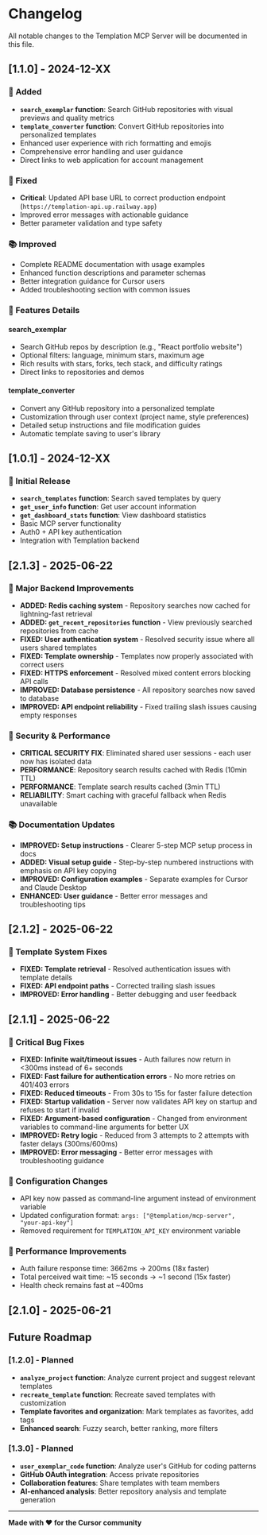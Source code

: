 # Changelog

All notable changes to the Templation MCP Server will be documented in this file.

## [1.1.0] - 2024-12-XX

### 🚀 Added
- **`search_exemplar` function**: Search GitHub repositories with visual previews and quality metrics
- **`template_converter` function**: Convert GitHub repositories into personalized templates
- Enhanced user experience with rich formatting and emojis
- Comprehensive error handling and user guidance
- Direct links to web application for account management

### 🔧 Fixed
- **Critical**: Updated API base URL to correct production endpoint (`https://templation-api.up.railway.app`)
- Improved error messages with actionable guidance
- Better parameter validation and type safety

### 📚 Improved
- Complete README documentation with usage examples
- Enhanced function descriptions and parameter schemas
- Better integration guidance for Cursor users
- Added troubleshooting section with common issues

### 🎯 Features Details

#### search_exemplar
- Search GitHub repos by description (e.g., "React portfolio website")
- Optional filters: language, minimum stars, maximum age
- Rich results with stars, forks, tech stack, and difficulty ratings
- Direct links to repositories and demos

#### template_converter
- Convert any GitHub repository into a personalized template
- Customization through user context (project name, style preferences)
- Detailed setup instructions and file modification guides
- Automatic template saving to user's library

## [1.0.1] - 2024-12-XX

### 🚀 Initial Release
- **`search_templates` function**: Search saved templates by query
- **`get_user_info` function**: Get user account information  
- **`get_dashboard_stats` function**: View dashboard statistics
- Basic MCP server functionality
- Auth0 + API key authentication
- Integration with Templation backend

## [2.1.3] - 2025-06-22

### 🚀 Major Backend Improvements
- **ADDED: Redis caching system** - Repository searches now cached for lightning-fast retrieval
- **ADDED: `get_recent_repositories` function** - View previously searched repositories from cache
- **FIXED: User authentication system** - Resolved security issue where all users shared templates
- **FIXED: Template ownership** - Templates now properly associated with correct users
- **FIXED: HTTPS enforcement** - Resolved mixed content errors blocking API calls
- **IMPROVED: Database persistence** - All repository searches now saved to database
- **IMPROVED: API endpoint reliability** - Fixed trailing slash issues causing empty responses

### 🔧 Security & Performance
- **CRITICAL SECURITY FIX**: Eliminated shared user sessions - each user now has isolated data
- **PERFORMANCE**: Repository search results cached with Redis (10min TTL)
- **PERFORMANCE**: Template search results cached (3min TTL)
- **RELIABILITY**: Smart caching with graceful fallback when Redis unavailable

### 📚 Documentation Updates
- **IMPROVED: Setup instructions** - Clearer 5-step MCP setup process in docs
- **ADDED: Visual setup guide** - Step-by-step numbered instructions with emphasis on API key copying
- **IMPROVED: Configuration examples** - Separate examples for Cursor and Claude Desktop
- **ENHANCED: User guidance** - Better error messages and troubleshooting tips

## [2.1.2] - 2025-06-22

### 🔧 Template System Fixes
- **FIXED: Template retrieval** - Resolved authentication issues with template details
- **FIXED: API endpoint paths** - Corrected trailing slash issues
- **IMPROVED: Error handling** - Better debugging and user feedback

## [2.1.1] - 2025-06-22

### 🔧 Critical Bug Fixes
- **FIXED: Infinite wait/timeout issues** - Auth failures now return in <300ms instead of 6+ seconds
- **FIXED: Fast failure for authentication errors** - No more retries on 401/403 errors
- **FIXED: Reduced timeouts** - From 30s to 15s for faster failure detection
- **FIXED: Startup validation** - Server now validates API key on startup and refuses to start if invalid
- **FIXED: Argument-based configuration** - Changed from environment variables to command-line arguments for better UX
- **IMPROVED: Retry logic** - Reduced from 3 attempts to 2 attempts with faster delays (300ms/600ms)
- **IMPROVED: Error messaging** - Better error messages with troubleshooting guidance

### 📝 Configuration Changes
- API key now passed as command-line argument instead of environment variable
- Updated configuration format: `args: ["@templation/mcp-server", "your-api-key"]`
- Removed requirement for `TEMPLATION_API_KEY` environment variable

### 🚀 Performance Improvements
- Auth failure response time: 3662ms → 200ms (18x faster)
- Total perceived wait time: ~15 seconds → ~1 second (15x faster)
- Health check remains fast at ~400ms

## [2.1.0] - 2025-06-21

## Future Roadmap

### [1.2.0] - Planned
- **`analyze_project` function**: Analyze current project and suggest relevant templates
- **`recreate_template` function**: Recreate saved templates with customization
- **Template favorites and organization**: Mark templates as favorites, add tags
- **Enhanced search**: Fuzzy search, better ranking, more filters

### [1.3.0] - Planned
- **`user_exemplar_code` function**: Analyze user's GitHub for coding patterns
- **GitHub OAuth integration**: Access private repositories
- **Collaboration features**: Share templates with team members
- **AI-enhanced analysis**: Better repository analysis and template generation

---

**Made with ❤️ for the Cursor community** 